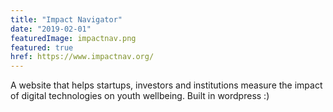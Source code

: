 ```yaml
---
title: "Impact Navigator"
date: "2019-02-01"
featuredImage: impactnav.png
featured: true
href: https://www.impactnav.org/
---
```

A website that helps startups, investors and institutions measure the impact of digital technologies on youth wellbeing. Built in wordpress :)
